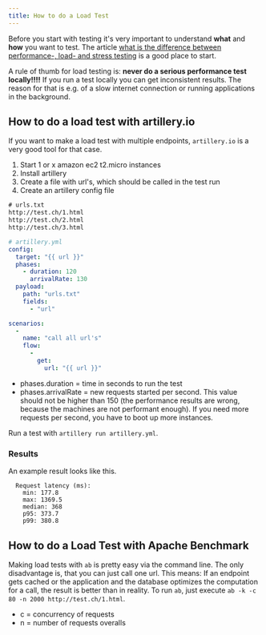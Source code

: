 ```yaml
---
title: How to do a Load Test
---
```


Before you start with testing it's very important to understand **what** and **how** you want to test. The article [what is the difference between performance-, load- and stress testing](http://www.softwaretestinghelp.com/what-is-performance-testing-load-testing-stress-testing/) is a good place to start.

A rule of thumb for load testing is: **never do a serious performance test locally!!!!** If you run a test locally you can get inconsistent results. The reason for that is e.g. of a slow internet connection or running applications in the background.



## How to do a load test with artillery.io

If you want to make a load test with multiple endpoints, `artillery.io` is a very good tool for that case.

1. Start 1 or x amazon ec2 t2.micro instances
2. Install artillery
3. Create a file with url's, which should be called in the test run
4. Create an artillery config file

```txt
# urls.txt
http://test.ch/1.html
http://test.ch/2.html
http://test.ch/3.html
```

```yml
# artillery.yml
config:
  target: "{{ url }}"
  phases:
    - duration: 120
      arrivalRate: 130
  payload:
    path: "urls.txt"
    fields:
      - "url"

scenarios:
  -
    name: "call all url's"
    flow:
      -
        get:
          url: "{{ url }}"
```

- phases.duration = time in seconds to run the test
- phases.arrivalRate = new requests started per second. This value should not be higher than 150 (the performance results are wrong, because the machines are not performant enough). If you need more requests per second, you have to boot up more instances.


Run a test with `artillery run artillery.yml`.



### Results
An example result looks like this.
```
  Request latency (ms):
    min: 177.8
    max: 1369.5
    median: 368
    p95: 373.7
    p99: 380.8
```


## How to do a Load Test with Apache Benchmark

Making load tests with `ab` is pretty easy via the command line. The only disadvantage is, that you can just call one url. This means: If an endpoint gets cached or the application and the database optimizes the computation for a call, the result is better than in reality.
To run `ab`, just execute `ab -k -c 80 -n 2000 http://test.ch/1.html`.

- c = concurrency of requests
- n = number of requests overalls
